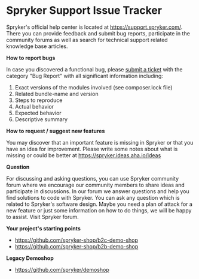 # Spryker Support Issue Tracker

Spryker's official help center is located at https://support.spryker.com/. There you can provide feedback and submit bug reports, participate in the community forums as well as search for technical support related knowledge base articles.



**How to report bugs**

In case you discovered a functional bug, please [submit a ticket](https://support.spryker.com/hc/en-us/requests/new) with the category "Bug Report" with all significant information including:

1. Exact versions of the modules involved (see composer.lock file)
2. Related bundle-name and version
3. Steps to reproduce
4. Actual behavior
5. Expected behavior
6. Descriptive summary


**How to request / suggest new features**

You may discover that an important feature is missing in Spryker or that you have an idea for improvement. Please write some notes about what is missing or could be better at https://spryker.ideas.aha.io/ideas



**Question**

For discussing and asking questions, you can use Spryker community forum where we encourage our community members to share ideas and participate in discussions. In our forum we answer questions and help you find solutions to code with Spryker. You can ask any question which is related to Spryker's software design. Maybe you need a plan of attack for a new feature or just some information on how to do things, we will be happy to assist. Visit Spryker forum.

**Your project's starting points**
- https://github.com/spryker-shop/b2c-demo-shop
- https://github.com/spryker-shop/b2b-demo-shop

**Legacy Demoshop**
- https://github.com/spryker/demoshop
